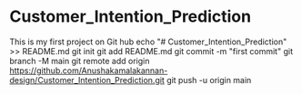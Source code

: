 # Customer_Intention_Prediction
This is my first project on Git hub 
echo "# Customer_Intention_Prediction" >> README.md
git init
git add README.md
git commit -m "first commit"
git branch -M main
git remote add origin https://github.com/Anushakamalakannan-design/Customer_Intention_Prediction.git
git push -u origin main
